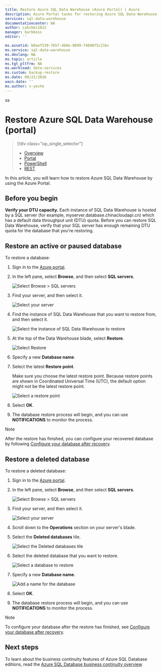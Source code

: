 ```yaml
---
title: Restore Azure SQL Data Warehouse (Azure Portal) | Azure
description: Azure Portal tasks for restoring Azure SQL Data Warehouse.
services: sql-data-warehouse
documentationcenter: NA
author: Lakshmi1812
manager: barbkess
editor: ''

ms.assetid: b0aef539-7657-4b0e-9899-74098f5c21bc
ms.service: sql-data-warehouse
ms.devlang: NA
ms.topic: article
ms.tgt_pltfrm: NA
ms.workload: data-services
ms.custom: backup-restore
ms.date: 09/21/2016
wacn.date: ''
ms.author: v-yeche
---
```

ss
# Restore Azure SQL Data Warehouse (portal)

> [!div class="op_single_selector"]
> * [Overview][Overview]
> * [Portal][Portal]
> * [PowerShell][PowerShell]
> * [REST][REST]
>
>
In this article, you will learn how to restore Azure SQL Data Warehouse by using the Azure Portal.

## Before you begin

<!-- Not Available [Request a DTU quota change][Request a DTU quota change] -->
**Verify your DTU capacity.** Each instance of SQL Data Warehouse is hosted by a SQL server (for example, myserver.database.chinacloudapi.cn) which has a default data throughput unit (DTU) quota. Before you can restore SQL Data Warehouse, verify that your SQL server has enough remaining DTU quota for the database that you're restoring.

## Restore an active or paused database

To restore a database:

1. Sign in to the [Azure portal][Azure portal].

2. In the left pane, select **Browse**, and then select **SQL servers**.

    ![Select Browse > SQL servers](./media/sql-data-warehouse-restore-database-portal/01-browse-for-sql-server.png)

3. Find your server, and then select it.

    ![Select your server](./media/sql-data-warehouse-restore-database-portal/01-select-server.png)

4. Find the instance of SQL Data Warehouse that you want to restore from, and then select it.

    ![Select the instance of SQL Data Warehouse to restore](./media/sql-data-warehouse-restore-database-portal/01-select-active-dw.png)

5. At the top of the Data Warehouse blade, select **Restore**.

    ![Select Restore](./media/sql-data-warehouse-restore-database-portal/01-select-restore-from-active.png)

6. Specify a new **Database name**.

7. Select the latest **Restore point**.

    Make sure you choose the latest restore point. Because restore points are shown in Coordinated Universal Time (UTC), the default option might not be the latest restore point.

      ![Select a restore point](./media/sql-data-warehouse-restore-database-portal/01-restore-blade-from-active.png)

8. Select **OK**.

9. The database restore process will begin, and you can use **NOTIFICATIONS** to monitor the process.

> [!NOTE]
> After the restore has finished, you can configure your recovered database by following [Configure your database after recovery][Configure your database after recovery].
>
>

## Restore a deleted database

To restore a deleted database:

1. Sign in to the [Azure portal][Azure portal].

2. In the left pane, select **Browse**, and then select **SQL servers**.

    ![Select Browse > SQL servers](./media/sql-data-warehouse-restore-database-portal/01-browse-for-sql-server.png)

3. Find your server, and then select it.

    ![Select your server](./media/sql-data-warehouse-restore-database-portal/02-select-server.png)

4. Scroll down to the **Operations** section on your server's blade.

5. Select the **Deleted databases** tile.

    ![Select the Deleted databases tile](./media/sql-data-warehouse-restore-database-portal/02-select-deleted-dws.png)

6. Select the deleted database that you want to restore.

    ![Select a database to restore](./media/sql-data-warehouse-restore-database-portal/02-select-deleted-dw.png)

7. Specify a new **Database name**.

    ![Add a name for the database](./media/sql-data-warehouse-restore-database-portal/02-restore-blade-from-deleted.png)

8. Select **OK**.

9. The database restore process will begin, and you can use **NOTIFICATIONS** to monitor the process.

> [!NOTE]
> To configure your database after the restore has finished, see [Configure your database after recovery][Configure your database after recovery].
>
>

## Next steps
To learn about the business continuity features of Azure SQL Database editions, read the [Azure SQL Database business continuity overview][Azure SQL Database business continuity overview].

<!--Image references-->

<!--Article references-->
[Azure SQL Database business continuity overview]: ../sql-database/sql-database-business-continuity.md
[Overview]: ./sql-data-warehouse-restore-database-overview.md
[Portal]: ./sql-data-warehouse-restore-database-portal.md
[PowerShell]: ./sql-data-warehouse-restore-database-powershell.md
[REST]: ./sql-data-warehouse-restore-database-rest-api.md
[Configure your database after recovery]: ../sql-database/sql-database-disaster-recovery.md#configure-your-database-after-recovery
<!-- Not Available [Request a DTU quota change]: ./sql-data-warehouse-get-started-create-support-ticket.md#request-quota-change-->

<!--MSDN references-->

<!--Blog references-->

<!--Other Web references-->
[Azure portal]: https://portal.azure.cn/